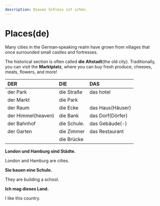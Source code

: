 ```yaml
---
description: Dieses Schloss ist schön.
---
```


# Places\(de\)

Many cities in the German‑speaking realm have grown from villages that once surrounded small castles and fortresses.

The historical section is often called **die Altstadt**\(the old city\). Traditionally, you can visit the **Marktplatz**, where you can buy fresh produce, cheeses, meats, flowers, and more!

| DER | DIE | DAS |
| :--- | :--- | :--- |
| der Park | die Straße | das hotel |
| der Markt | die Park |  |
| der Raum | die Ecke | das Haus\(Häuser\) |
| der Himmel\(heaven\) | die Bank | das Dorf\(Dörfer\) |
| der Bahnhof | die Schule. | das Gebäude\(-\) |
| der Garten | die Zimmer | das Restaurant |
|  | die Brücke |  |

**London und Hamburg sind Städte.**

London and Hamburg are cities.

**Sie bauen eine Schule.**

They are building a school.

**Ich mag dieses Land.**

I like this country.

